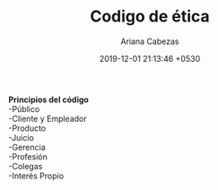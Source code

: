 ﻿---
layout: post
title:  "Codigo de ética"
date:   2019-12-01 21:13:46 +0530
author: Ariana Cabezas
---

 <p><b>Principios del código</b><br>
-Público<br>
-Cliente y Empleador<br>
-Producto<br>
-Juicio<br>
-Gerencia<br>
-Profesión<br>
-Colegas<br>
-Interés Propio</p>


